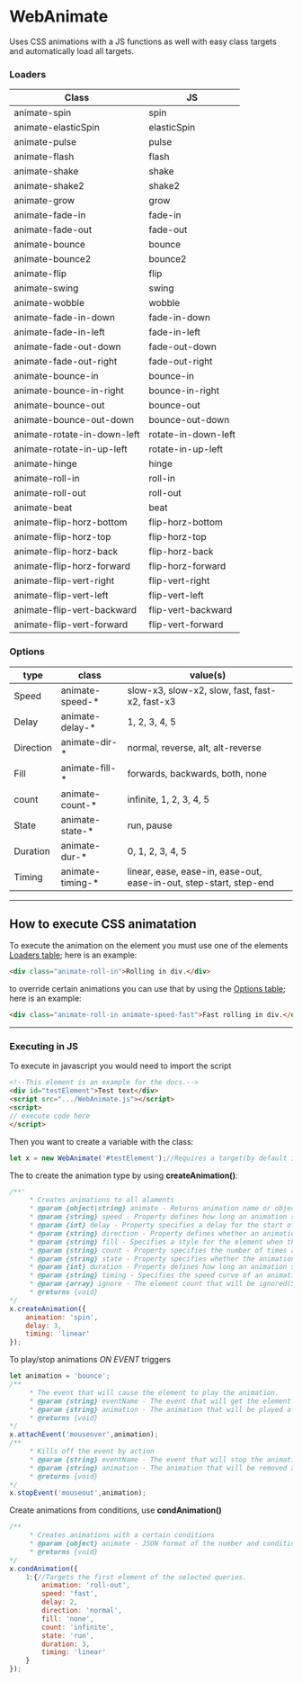 # WebAnimate
Uses CSS animations with a JS functions as well with easy class targets and automatically load all targets.

### Loaders

| Class | JS |
| --- | --- |
| animate-spin | spin |
| animate-elasticSpin | elasticSpin |
| animate-pulse | pulse |
| animate-flash | flash |
| animate-shake | shake |
| animate-shake2 | shake2 |
| animate-grow | grow |
| animate-fade-in | fade-in |
| animate-fade-out | fade-out |
| animate-bounce | bounce |
| animate-bounce2 | bounce2 |
| animate-flip | flip |
| animate-swing | swing |
| animate-wobble | wobble |
| animate-fade-in-down | fade-in-down |
| animate-fade-in-left | fade-in-left |
| animate-fade-out-down | fade-out-down |
| animate-fade-out-right | fade-out-right |
| animate-bounce-in | bounce-in |
| animate-bounce-in-right | bounce-in-right |
| animate-bounce-out | bounce-out |
| animate-bounce-out-down | bounce-out-down |
| animate-rotate-in-down-left | rotate-in-down-left |
| animate-rotate-in-up-left | rotate-in-up-left |
| animate-hinge | hinge |
| animate-roll-in | roll-in |
| animate-roll-out | roll-out |
| animate-beat | beat |
| animate-flip-horz-bottom | flip-horz-bottom |
| animate-flip-horz-top | flip-horz-top |
| animate-flip-horz-back | flip-horz-back |
| animate-flip-horz-forward | flip-horz-forward |
| animate-flip-vert-right | flip-vert-right |
| animate-flip-vert-left | flip-vert-left |
| animate-flip-vert-backward | flip-vert-backward |
| animate-flip-vert-forward | flip-vert-forward |

### Options
| type | class | value(s) |
| ---- | ----- | ------ |
| Speed | animate-speed-* | slow-x3, slow-x2, slow, fast, fast-x2, fast-x3|
| Delay | animate-delay-* | 1, 2, 3, 4, 5 |
| Direction | animate-dir-* | normal, reverse, alt, alt-reverse |
| Fill | animate-fill-* | forwards, backwards, both, none |
| count | animate-count-* | infinite, 1, 2, 3, 4, 5 |
| State | animate-state-* | run, pause |
| Duration | animate-dur-* | 0, 1, 2, 3, 4, 5 |
| Timing | animate-timing-* | linear, ease, ease-in, ease-out, ease-in-out, step-start, step-end |

***

## How to execute CSS animatation
To execute the animation on the element you must use one of the elements [Loaders table](#loaders); here is an example:
```html
<div class="animate-roll-in">Rolling in div.</div>
```
to override certain animations you can use that by using the [Options table](#Options); here is an example:
```html
<div class="animate-roll-in animate-speed-fast">Fast rolling in div.</div>
```

***

### Executing in JS
To execute in javascript you would need to import the script
```html
<!--This element is an example for the docs.-->
<div id="testElement">Test text</div>
<script src=".../WebAnimate.js"></script>
<script>
// execute code here
</script>
```

Then you want to create a variable with the class:
```js
let x = new WebAnimate('#testElement');//Requires a target(by default it will select all elements).
```
The to create the animation type by using **createAnimation()**:
```js
/**'
     * Creates animations to all alaments
     * @param {object|string} animate - Returns animation name or object
     * @param {string} speed - Property defines how long an animation should take to complete one cycle.
     * @param {int} delay - Property specifies a delay for the start of an animation.
     * @param {string} direction - Property defines whether an animation should be played forwards, backwards or in alternate cycles.
     * @param {string} fill - Specifies a style for the element when the animation is not playing (before it starts, after it ends, or both).
     * @param {string} count - Property specifies the number of times an animation should be played.
     * @param {string} state - Property specifies whether the animation is running or paused.
     * @param {int} duration - Property defines how long an animation should take to complete one cycle.
     * @param {string} timing - Specifies the speed curve of an animation.
     * @param {array} ignore - The element count that will be ignored(Starting with 1...).
     * @returns {void}
*/
x.createAnimation({
    animation: 'spin',
    delay: 3,
    timing: 'linear'
});
```

To play/stop animations _ON EVENT_ triggers
```js
let animation = 'bounce';
/**
     * The event that will cause the element to play the animation.
     * @param {string} eventName - The event that will get the element to play the animation.
     * @param {string} animation - The animation that will be played after event has taken place.
     * @returns {void}
*/
x.attachEvent('mouseover',animation);
/**
     * Kills off the event by action
     * @param {string} eventName - The event that will stop the animation.
     * @param {string} animation - The animation that will be removed after action is taken.
     * @returns {void}
*/
x.stopEvent('mouseout',animation);
```
Create animations from conditions, use **condAnimation()**
```js
/**
     * Creates animations with a certain conditions
     * @param {object} animate - JSON format of the number and conditions(Starting with 1...)
     * @returns {void}
*/
x.condAnimation({
    1:{//Targets the first element of the selected queries.
        animation: 'roll-out',
        speed: 'fast',
        delay: 2,
        direction: 'normal',
        fill: 'none',
        count: 'infinite',
        state: 'run',
        duration: 3,
        timing: 'linear'
    }
});
```
